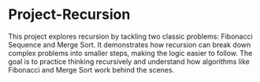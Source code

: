 # Project-Recursion

This project explores recursion by tackling two classic problems: Fibonacci Sequence and Merge Sort.
It demonstrates how recursion can break down complex problems into smaller steps, making the logic easier to follow.
The goal is to practice thinking recursively and understand how algorithms like Fibonacci and Merge Sort work behind the scenes.
